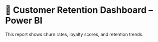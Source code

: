 # 👥 Customer Retention Dashboard – Power BI

This report shows churn rates, loyalty scores, and retention trends.
